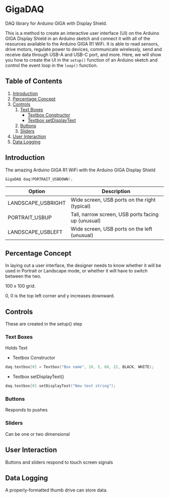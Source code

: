 # GigaDAQ
DAQ library for Arduino GIGA with Display Shield.

This is a method to create an interactive user interface (UI) on the Arduino GIGA Display Shield in an Arduino sketch and connect it with all of the resources available to the Arduino GIGA R1 WiFi. It is able to read sensors, drive motors, regulate power to devices, communicate wirelessly, send and receive data through USB-A and USB-C port, and more. Here, we will show you how to create the UI in the `setup()` function of an Arduino sketch and control the event loop in the `loop()` function.

## Table of Contents

1. [Introduction](#introduction)
2. [Percentage Concept](#percentage-concept)
3. [Controls](#controls)
    1. [Text Boxes](#text-boxes)
       * [Textbox Constructor](#textbox-constructor)
       * [Textbox setDisplayText](#textbox-setdisplaytext)
    2. [Buttons](#buttons)
    3. [Sliders](#sliders)
4. [User Interaction](#user-interaction)
5. [Data Logging](#data-logging)

## Introduction <a name="introduction"></a>

The amazing Arduino GIGA R1 WiFi with the Arduino GIGA Display Shield

~~~cpp
GigaDAQ daq(PORTRAIT_USBDOWN);
~~~

| Option | Description |
| ---  | --- |		        		                          
| LANDSCAPE_USBRIGHT  | Wide screen, USB ports on the right (typical)  |     
| PORTRAIT_USBUP | Tall, narrow screen, USB ports facing up (unusual) |
| LANDSCAPE_USBLEFT | Wide screen, USB ports on the left (unusual) |      

## Percentage Concept  <a name="percentage-concept"></a>

In laying out a user interface, the designer needs to know whether it will be used in
Portrait or Landscape mode, or whether it will have to switch between the two.

100 x 100 grid.

0, 0 is the top left corner and y increases downward.

## Controls <a name="controls"></a>

These are created in the setup() step

### Text Boxes <a name="text-boxes"></a>

Holds Text

- Textbox Constructor <a name="textbox-constructor"></a>

```cpp
daq.textbox[0] = Textbox("Box name", 10, 5, 60, 22, BLACK, WHITE);
```
- Textbox setDisplayText() <a name="textbox-setdisplaytext"></a>

```cpp
daq.textbox[0].setDisplayText("New text string");
```


### Buttons <a name="buttons"></a>

Responds to pushes

### Sliders <a name="sliders"></a>

Can be one or two dimensional

## User Interaction <a name="user-interaction"></a>

Buttons and sliders respond to touch screen signals

## Data Logging <a name="data-logging"></a>

A properly-formatted thumb drive can store data.

